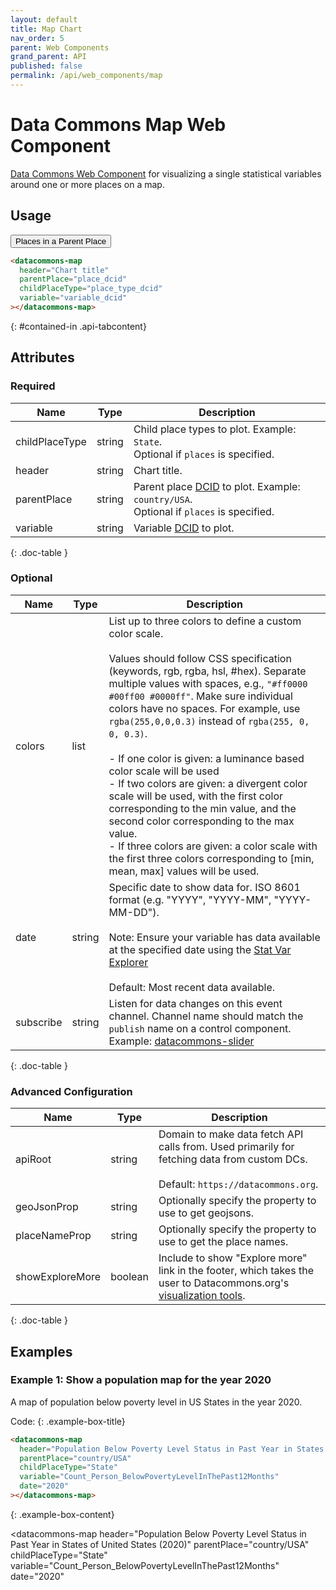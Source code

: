 ```yaml
---
layout: default
title: Map Chart
nav_order: 5
parent: Web Components
grand_parent: API
published: false
permalink: /api/web_components/map
---
```


# Data Commons Map Web Component

[Data Commons Web Component](/api/web_components) for visualizing a single statistical variables around one or more places on a map.

## Usage

<div class="api-tab">
  <button id="get-button" class="api-tablink" onclick="openTab(event, 'contained-in')">
    Places in a Parent Place
  </button>
</div>

```html
<datacommons-map
  header="Chart title"
  parentPlace="place_dcid"
  childPlaceType="place_type_dcid"
  variable="variable_dcid"
></datacommons-map>
```
{: #contained-in .api-tabcontent}

<script src="/assets/js/syntax_highlighting.js"></script>
<script src="/assets/js/api-doc-tabs.js"></script>

## Attributes

### Required

| Name           | Type   | Description                                                                                                                                      |
| -------------- | ------ | ------------------------------------------------------------------------------------------------------------------------------------------------ |
| childPlaceType | string | Child place types to plot. Example: `State`. <br /> <optional-tag>Optional</optional-tag> if `places` is specified.                              |
| header         | string | Chart title.                                                                                                                                     |
| parentPlace    | string | Parent place [DCID](/glossary.html#dcid) to plot. Example: `country/USA`. <br /> <optional-tag>Optional</optional-tag> if `places` is specified. |
| variable       | string | Variable [DCID](/glossary.html#dcid) to plot.                                                                                                    |
{: .doc-table }

### Optional

| Name      | Type   | Description                                                                                                                                                                                                                                                                                                                                                                                                                                                                                                                                                                                                                                                                                                                                   |
| --------- | ------ | --------------------------------------------------------------------------------------------------------------------------------------------------------------------------------------------------------------------------------------------------------------------------------------------------------------------------------------------------------------------------------------------------------------------------------------------------------------------------------------------------------------------------------------------------------------------------------------------------------------------------------------------------------------------------------------------------------------------------------------------- |
| colors    | list   | List up to three colors to define a custom color scale.<br /><br />Values should follow CSS specification (keywords, rgb, rgba, hsl, #hex). Separate multiple values with spaces, e.g., `"#ff0000 #00ff00 #0000ff"`. Make sure individual colors have no spaces. For example, use `rgba(255,0,0,0.3)` instead of `rgba(255, 0, 0, 0.3)`.<br /><br /> - If one color is given: a luminance based color scale will be used<br /> - If two colors are given: a divergent color scale will be used, with the first color corresponding to the min value, and the second color corresponding to the max value.<br /> - If three colors are given: a color scale with the first three colors corresponding to [min, mean, max] values will be used. |
| date      | string | Specific date to show data for. ISO 8601 format (e.g. "YYYY", "YYYY-MM", "YYYY-MM-DD").<br /><br />Note: Ensure your variable has data available at the specified date using the [Stat Var Explorer](https://datacommons.org/tools/statvar)<br /><br />Default: Most recent data available.                                                                                                                                                                                                                                                                                                                                                                                                                                                   |
| subscribe | string | Listen for data changes on this event channel. Channel name should match the `publish` name on a control component. Example: [datacommons-slider](./slider.md)                                                                                                                                                                                                                                                                                                                                                                                                                                                                                                                                                                                |
{: .doc-table }

### Advanced Configuration

| Name            | Type    | Description                                                                                                                                                      |
| --------------- | ------- | ---------------------------------------------------------------------------------------------------------------------------------------------------------------- |
| apiRoot         | string  | Domain to make data fetch API calls from. Used primarily for fetching data from custom DCs.<br /><br />Default: `https://datacommons.org`.                       |
| geoJsonProp     | string  | Optionally specify the property to use to get geojsons.                                                                                                          |
| placeNameProp   | string  | Optionally specify the property to use to get the place names.                                                                                                   |
| showExploreMore | boolean | Include to show "Explore more" link in the footer, which takes the user to Datacommons.org's [visualization tools](https://datacommons.org/tools/visualization). |
{: .doc-table }

## Examples

### Example 1: Show a population map for the year 2020

A map of population below poverty level in US States in the year 2020.

Code:
{: .example-box-title}
```html
<datacommons-map
  header="Population Below Poverty Level Status in Past Year in States of United States (2020)"
  parentPlace="country/USA"
  childPlaceType="State"
  variable="Count_Person_BelowPovertyLevelInThePast12Months"
  date="2020"
></datacommons-map>
```
{: .example-box-content}

<datacommons-map
  header="Population Below Poverty Level Status in Past Year in States of United States (2020)"
  parentPlace="country/USA"
  childPlaceType="State"
  variable="Count_Person_BelowPovertyLevelInThePast12Months"
  date="2020"
></datacommons-map>
